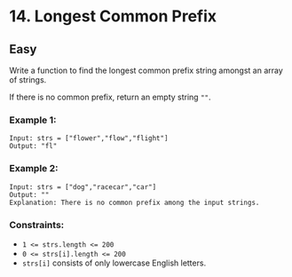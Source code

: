 # 14. Longest Common Prefix


## Easy

Write a function to find the longest common prefix string amongst an array of strings.

If there is no common prefix, return an empty string `""`.

### Example 1:

```console
Input: strs = ["flower","flow","flight"]
Output: "fl"
```

### Example 2:

```console
Input: strs = ["dog","racecar","car"]
Output: ""
Explanation: There is no common prefix among the input strings.
```

### Constraints:

- `1 <= strs.length <= 200`
- `0 <= strs[i].length <= 200`
- `strs[i]` consists of only lowercase English letters.